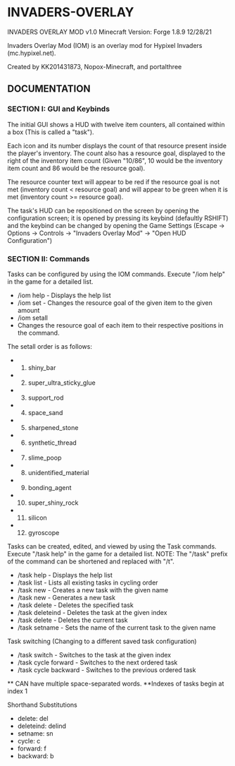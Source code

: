 
# INVADERS-OVERLAY
INVADERS OVERLAY MOD v1.0
Minecraft Version: Forge 1.8.9
12/28/21

Invaders Overlay Mod (IOM) is an overlay mod for Hypixel Invaders (mc.hypixel.net).

Created by KK201431873, Nopox-Minecraft, and portalthree

## DOCUMENTATION

### SECTION I: GUI and Keybinds
The initial GUI shows a HUD with twelve item counters, all contained within a box (This is called a "task").

Each icon and its number displays the count of that resource present inside the player's inventory. The count also has a resource goal, displayed to the right of the inventory item count (Given "10/86", 10 would be the inventory item count and 86 would be the resource goal).

The resource counter text will appear to be red if the resource goal is not met (inventory count < resource goal) and will appear to be green when it is met (inventory count >= resource goal).

The task's HUD can be repositioned on the screen by opening the configuration screen; it is opened by pressing its keybind (defaultly RSHIFT) and the keybind can be changed by opening the Game Settings (Escape -> Options -> Controls -> "Invaders Overlay Mod" -> "Open HUD Configuration")

### SECTION II: Commands
Tasks can be configured by using the IOM commands. Execute "/iom help" in the game for a detailed list.
- /iom help - Displays the help list
- /iom set <item> <amount> - Changes the resource goal of the given item to the given amount
- /iom setall <amount1> <amount2> <amount3> <amount4> <amount5> <amount6> <amount7> <amount8> <amount9> <amount10> <amount11> <amount12>
 - Changes the resource goal of each item to their respective positions in the command.

The setall order is as follows:
- 1. shiny_bar
- 2. super_ultra_sticky_glue
- 3. support_rod
- 4. space_sand
- 5. sharpened_stone
- 6. synthetic_thread
- 7. slime_poop
- 8. unidentified_material
- 9. bonding_agent
- 10. super_shiny_rock
- 11. silicon
- 12. gyroscope

Tasks can be created, edited, and viewed by using the Task commands. Execute "/task help" in the game for a detailed list.
NOTE: The "/task" prefix of the command can be shortened and replaced with "/t".
- /task help		 - Displays the help list
- /task list		 - Lists all existing tasks in cycling order
- /task new <taskName>	 - Creates a new task with the given name
- /task new		 - Generates a new task
- /task delete <taskName>	 - Deletes the specified task
- /task deleteind <index>	 - Deletes the task at the given index
- /task delete		 - Deletes the current task
- /task setname <taskName> - Sets the name of the current task to the given name

Task switching (Changing to a different saved task configuration)
- /task switch <index>	 - Switches to the task at the given index
- /task cycle forward	 - Switches to the next ordered task
- /task cycle backward	 - Switches to the previous ordered task

**<taskName> CAN have multiple space-separated words.
**Indexes of tasks begin at index 1

Shorthand Substitutions
- delete: del
- deleteind: delind
- setname: sn
- cycle: c
- forward: f
- backward: b
